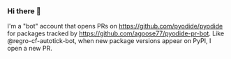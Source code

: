 ### Hi there 👋

I'm a "bot" account that opens PRs on https://github.com/pyodide/pyodide for packages tracked by https://github.com/agoose77/pyodide-pr-bot. Like @regro-cf-autotick-bot, when new package versions appear on PyPI, I open a new PR.
